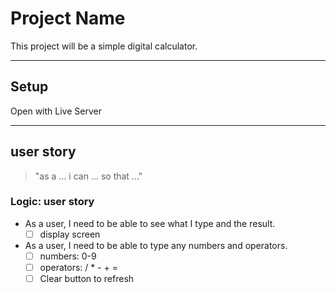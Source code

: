 # Project Name

<!-- describe your project -->

This project will be a simple digital calculator.

---

## Setup

<!-- what code do you need just to open the project? this might include:
  - boilerplate code (https://brandlitic.com/what-is-boilerplate-code/)
  - loading program data
  - rendering the initial user interface
-->
Open with Live Server

---

<!-- copy this section once for each must-have user story -->

## user story

<!-- each issue created from this section will have the `for: user story` label -->

> "as a ... i can ... so that ..."

<!-- write any extra notes or description -->

<!-- describe the tasks to build this user story
  these will have the `type: logic` label, for example
  not all projects will have all types of tasks
  and these are not the only possible types, just some suggestions
-->

### Logic: user story

- As a user, I need to be able to see what I type and the result.
  - [ ] display screen

- As a user, I need to be able to type any numbers and operators.
  - [ ] numbers: 0-9
  - [ ] operators: / * - + =
  - [ ] Clear button to refresh
